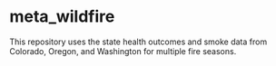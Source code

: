 # meta_wildfire
This repository uses the state health outcomes and smoke data from Colorado, Oregon, and Washington for multiple fire seasons.
